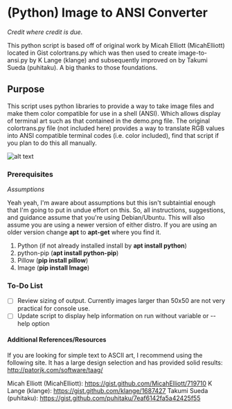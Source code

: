 # (Python) Image to ANSI Converter

*Credit where credit is due.*

This python script is based off of original work by Micah Elliott (MicahElliott) located in Gist colortrans.py which was then used to create image-to-ansi.py by K Lange (klange) and subsequently improved on by Takumi Sueda (puhitaku). A big thanks to those foundations.

## Purpose

This script uses python libraries to provide a way to take image files and make them color compatible for use in a shell (ANSI). Which allows display of terminal art such as that contained in the demo.png file. The original colortrans.py file (not included here) provides a way to translate RGB values into ANSI compatible terminal codes (i.e. color included), find that script if you plan to do this all manually.

![alt text](https://github.com/torrycrass/image-to-ansi/blob/master/demo.png "demo converted cli image")

### Prerequisites
*Assumptions*

Yeah yeah, I'm aware about assumptions but this isn't subtaintial enough that I'm going to put in undue effort on this. So, all instructions, suggestions, and guidance assume that you're using Debian/Ubuntu. This will also assume you are using a newer version of either distro. If you are using an older version change **apt** to **apt-get** where you find it.

1. Python (if not already installed install by **apt install python**)
2. python-pip (**apt install python-pip**)
3. Pillow (**pip install pillow**)
4. Image (**pip install Image**)

### To-Do List

- [ ] Review sizing of output. Currently images larger than 50x50 are not very practical for console use.
- [ ] Update script to display help information on run without variable or --help option

#### Additional References/Resources

If you are looking for simple text to ASCII art, I recommend using the following site. It has a large design selection and has provided solid results: http://patorjk.com/software/taag/

Micah Elliott (MicahElliott): https://gist.github.com/MicahElliott/719710
K Lange (klange): https://gist.github.com/klange/1687427
Takumi Sueda (puhitaku): https://gist.github.com/puhitaku/7eaf6142fa5a42425f55
